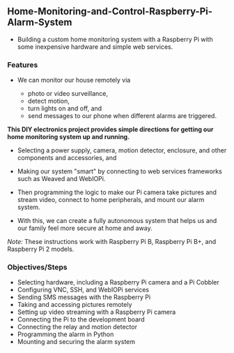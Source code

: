 ## Home-Monitoring-and-Control-Raspberry-Pi-Alarm-System

* Building a custom home monitoring system with a Raspberry Pi with some inexpensive hardware and simple web services.

### Features
* We can monitor our house remotely via 

     * photo or video surveillance, 
     * detect motion, 
     * turn lights on and off, and 
     * send messages to our phone when different alarms are triggered.

**This DIY electronics project provides simple directions for getting our home monitoring system up and running.** 

 - Selecting a power supply, camera, motion detector, enclosure, and other components and accessories, and 

 - Making our system "smart" by connecting to web services frameworks such as Weaved and WebIOPi. 
 
 - Then programming the logic to make our Pi camera take pictures and stream video, connect to home peripherals, and mount our alarm system. 
  
 - With this, we can create a fully autonomous system that helps us and our family feel more secure at home and away.


*Note:* These instructions work with Raspberry Pi B, Raspberry Pi B+, and Raspberry Pi 2 models.

### Objectives/Steps 

  - Selecting hardware, including a Raspberry Pi camera and a Pi Cobbler
  - Configuring VNC, SSH, and WebIOPi services
  - Sending SMS messages with the Raspberry Pi
  - Taking and accessing pictures remotely
  - Setting up video streaming with a Raspberry Pi camera
  - Connecting the Pi to the development board
  - Connecting the relay and motion detector
  - Programming the alarm in Python
  - Mounting and securing the alarm system




